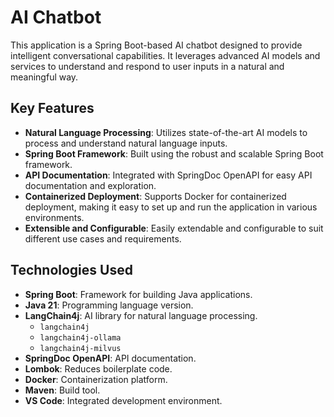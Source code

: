 # AI Chatbot

This application is a Spring Boot-based AI chatbot designed to provide intelligent conversational capabilities. It leverages advanced AI models and services to understand and respond to user inputs in a natural and meaningful way.

## Key Features

- **Natural Language Processing**: Utilizes state-of-the-art AI models to process and understand natural language inputs.
- **Spring Boot Framework**: Built using the robust and scalable Spring Boot framework.
- **API Documentation**: Integrated with SpringDoc OpenAPI for easy API documentation and exploration.
- **Containerized Deployment**: Supports Docker for containerized deployment, making it easy to set up and run the application in various environments.
- **Extensible and Configurable**: Easily extendable and configurable to suit different use cases and requirements.

## Technologies Used

- **Spring Boot**: Framework for building Java applications.
- **Java 21**: Programming language version.
- **LangChain4j**: AI library for natural language processing.
  - `langchain4j`
  - `langchain4j-ollama`
  - `langchain4j-milvus`
- **SpringDoc OpenAPI**: API documentation.
- **Lombok**: Reduces boilerplate code.
- **Docker**: Containerization platform.
- **Maven**: Build tool.
- **VS Code**: Integrated development environment.